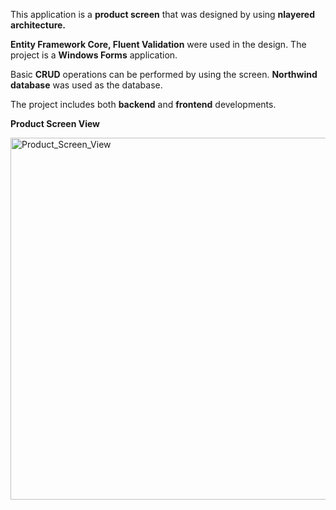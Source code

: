 This application is a **product screen** that was designed by using **nlayered architecture.** 

**Entity Framework Core, Fluent Validation** were used in the design. The project is a **Windows Forms** application. 

Basic **CRUD** operations can be performed by using the screen. **Northwind database** was used as the database. 

The project includes both **backend** and **frontend** developments.

**Product Screen View**

<img width="579" alt="Product_Screen_View" src="https://github.com/user-attachments/assets/6042d671-2ecb-4684-be0a-3c4ab57eee72" />
